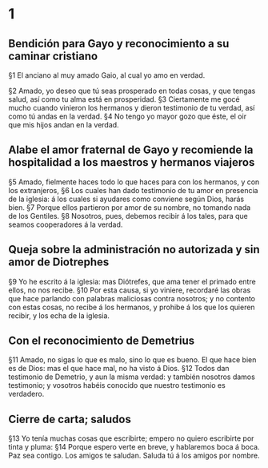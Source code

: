 # 1 
## Bendición para Gayo y reconocimiento a su caminar cristiano
§1 El anciano al muy amado Gaio, al cual yo amo en verdad.

§2 Amado, yo deseo que tú seas prosperado en todas cosas, y que tengas salud, así como tu alma está en prosperidad. 
§3 Ciertamente me gocé mucho cuando vinieron los hermanos y dieron testimonio de tu verdad, así como tú andas en la verdad. 
§4 No tengo yo mayor gozo que éste, el oir que mis hijos andan en la verdad.

## Alabe el amor fraternal de Gayo y recomiende la hospitalidad a los maestros y hermanos viajeros
§5 Amado, fielmente haces todo lo que haces para con los hermanos, y con los extranjeros, 
§6 Los cuales han dado testimonio de tu amor en presencia de la iglesia: á los cuales si ayudares como conviene según Dios, harás bien. 
§7 Porque ellos partieron por amor de su nombre, no tomando nada de los Gentiles. 
§8 Nosotros, pues, debemos recibir á los tales, para que seamos cooperadores á la verdad.

## Queja sobre la administración no autorizada y sin amor de Diotrephes
§9 Yo he escrito á la iglesia: mas Diótrefes, que ama tener el primado entre ellos, no nos recibe. 
§10 Por esta causa, si yo viniere, recordaré las obras que hace parlando con palabras maliciosas contra nosotros; y no contento con estas cosas, no recibe á los hermanos, y prohibe á los que los quieren recibir, y los echa de la iglesia.

## Con el reconocimiento de Demetrius
§11 Amado, no sigas lo que es malo, sino lo que es bueno. El que hace bien es de Dios: mas el que hace mal, no ha visto á Dios. 
§12 Todos dan testimonio de Demetrio, y aun la misma verdad: y también nosotros damos testimonio; y vosotros habéis conocido que nuestro testimonio es verdadero.

## Cierre de carta; saludos
§13 Yo tenía muchas cosas que escribirte; empero no quiero escribirte por tinta y pluma: 
§14 Porque espero verte en breve, y hablaremos boca á boca. Paz sea contigo. Los amigos te saludan. Saluda tú á los amigos por nombre. 